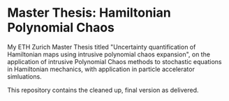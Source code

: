 # Master Thesis: Hamiltonian Polynomial Chaos
My ETH Zurich Master Thesis titled "Uncertainty quantification of
Hamiltonian maps using
intrusive polynomial chaos
expansion", on the application of intrusive Polynomial Chaos methods to stochastic equations in Hamiltonian mechanics, with application in particle accelerator simluations.

This repository contains the cleaned up, final version as delivered.
